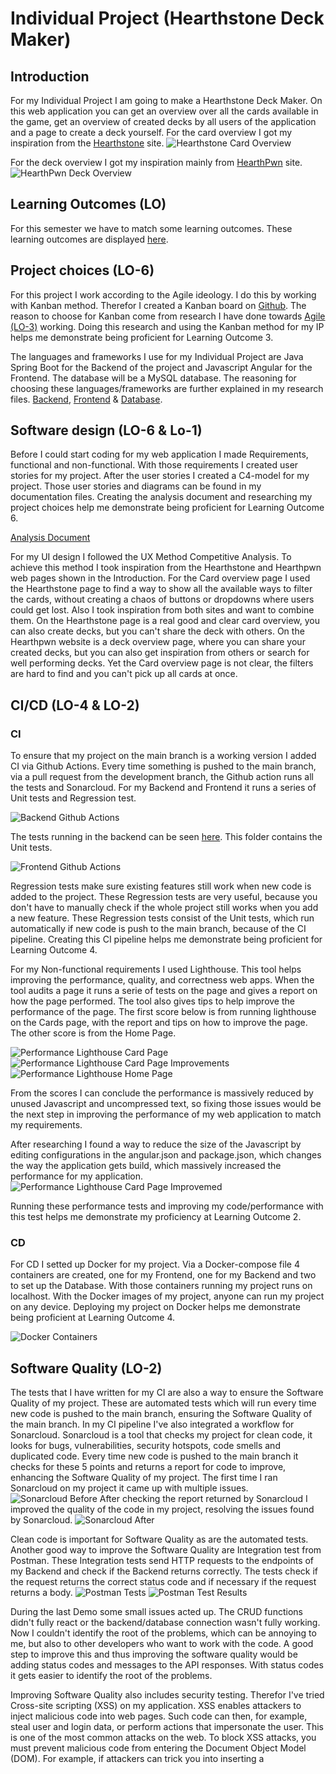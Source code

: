 # Individual Project (Hearthstone Deck Maker)
## Introduction
For my Individual Project I am going to make a Hearthstone Deck Maker. On this web application you can get an overview over all the cards available in the game, get an overview of created decks by all users of the application and a page to create a deck yourself. For the card overview I got my inspiration from the [Hearthstone](https://hearthstone.blizzard.com/en-us/cards?set=standard&sort=dateadded%3Adesc%2Cname%3Aasc%2Cclasses%3Aasc) site.
![Hearthstone Card Overview](https://github.com/S3-HSDM/Portfolio/blob/main/images/cardoverview.jpg?raw=true)

For the deck overview I got my inspiration mainly from [HearthPwn](https://www.hearthpwn.com/decks?filter-show-standard=1&filter-show-constructed-only=y&filter-deck-tag=1) site.
![HearthPwn Deck Overview](https://github.com/S3-HSDM/Portfolio/blob/main/images/deckoverview.jpg?raw=true)

## Learning Outcomes (LO)
For this semester we have to match some learning outcomes. These learning outcomes are displayed [here](https://github.com/S3-HSDM/Portfolio/blob/main/Learning%20Outcomes.md).

## Project choices (LO-6)
For this project I work according to the Agile ideology. I do this by working with Kanban method. Therefor I created a Kanban board on [Github](https://github.com/orgs/S3-HSDM/projects/1). The reason to choose for Kanban come from research I have done towards [Agile (LO-3)](https://github.com/S3-HSDM/Portfolio/blob/main/Research%20%26%20Documentation/Agile.md) working. Doing this research and using the Kanban method for my IP helps me demonstrate being proficient for Learning Outcome 3.

The languages and frameworks I use for my Individual Project are Java Spring Boot for the Backend of the project and Javascript Angular for the Frontend. The database will be a MySQL database. The reasoning for choosing these languages/frameworks are further explained in my research files. [Backend](https://github.com/S3-HSDM/Portfolio/blob/main/Research%20%26%20Documentation/Java%20Backend%20Research.md), [Frontend](https://github.com/S3-HSDM/Portfolio/blob/main/Research%20%26%20Documentation/Javascript%20Frontend%20Research.md) & [Database](https://github.com/S3-HSDM/Portfolio/blob/main/Research%20&%20Documentation/Databases.md).

## Software design (LO-6 & Lo-1)
Before I could start coding for my web application I made Requirements, functional and non-functional. With those requirements I created user stories for my project. After the user stories I created a C4-model for my project. Those user stories and diagrams can be found in my documentation files. Creating the analysis document and researching my project choices help me demonstrate being proficient for Learning Outcome 6.

[Analysis Document](https://github.com/S3-HSDM/Portfolio/blob/main/Research%20%26%20Documentation/Documentation.md)

For my UI design I followed the UX Method Competitive Analysis. To achieve this method I took inspiration from the Hearthstone and Hearthpwn web pages shown in the Introduction. For the Card overview page I used the Hearthstone page to find a way to show all the available ways to filter the cards, without creating a chaos of buttons or dropdowns where users could get lost. Also I took inspiration from both sites and want to combine them. On the Hearthstone page is a real good and clear card overview, you can also create decks, but you can't share the deck with others. On the Hearthpwn website is a deck overview page, where you can share your created decks, but you can also get inspiration from others or search for well performing decks. Yet the Card overview page is not clear, the filters are hard to find and you can't pick up all cards at once.

## CI/CD (LO-4 & LO-2)
### CI
To ensure that my project on the main branch is a working version I added CI via Github Actions. Every time something is pushed to the main branch, via a pull request from the development branch, the Github action runs all the tests and Sonarcloud. For my Backend and Frontend it runs a series of Unit tests and Regression test.

![Backend Github Actions](https://github.com/S3-HSDM/Portfolio/blob/main/images/BackendActions.png?raw=true)

The tests running in the backend can be seen [here](https://github.com/S3-HSDM/HSDM-BackEnd/tree/main/hsdm/src/test/java/nl/fhict/s3/hsdm). This folder contains the Unit tests.

![Frontend Github Actions](https://github.com/S3-HSDM/Portfolio/blob/main/images/FrontendActions.png?raw=true)

Regression tests make sure existing features still work when new code is added to the project. These Regression tests are very useful, because you don't have to manually check if the whole project still works when you add a new feature. These Regression tests consist of the Unit tests, which run automatically if new code is push to the main branch, because of the CI pipeline. Creating this CI pipeline helps me demonstrate being proficient for Learning Outcome 4.

For my Non-functional requirements I used Lighthouse. This tool helps improving the performance, quality, and correctness web apps. When the tool audits a page it runs a serie of tests on the page and gives a report on how the page performed. The tool also gives tips to help improve the performance of the page. The first score below is from running lighthouse on the Cards page, with the report and tips on how to improve the page. The other score is from the Home Page.

![Performance Lighthouse Card Page](https://github.com/S3-HSDM/Portfolio/blob/main/images/PerformanceLighthouse.png?raw=true)
![Performance Lighthouse Card Page Improvements](https://github.com/S3-HSDM/Portfolio/blob/main/images/LighthouseImprovements.png?raw=true)
![Performance Lighthouse Home Page](https://github.com/S3-HSDM/Portfolio/blob/main/images/LighthouseHome.png?raw=true)

From the scores I can conclude the performance is massively reduced by unused Javascript and uncompressed text, so fixing those issues would be the next step in improving the performance of my web application to match my requirements.

After researching I found a way to reduce the size of the Javascript by editing configurations in the angular.json and package.json, which changes the way the application gets build, which massively increased the performance for my application.
![Performance Lighthouse Card Page Improvemed](https://github.com/S3-HSDM/Portfolio/blob/main/images/LighthouseImprovemed.png?raw=true)

Running these performance tests and improving my code/performance with this test helps me demonstrate my proficiency at Learning Outcome 2.

### CD
For CD I setted up Docker for my project. Via a Docker-compose file 4 containers are created, one for my Frontend, one for my Backend and two to set up the Database. With those containers running my project runs on localhost. With the Docker images of my project, anyone can run my project on any device. Deploying my project on Docker helps me demonstrate being proficient at Learning Outcome 4.

![Docker Containers](https://github.com/S3-HSDM/Portfolio/blob/main/images/Docker.png?raw=true)

## Software Quality (LO-2)
The tests that I have written for my CI are also a way to ensure the Software Quality of my project. These are automated tests which will run every time new code is pushed to the main branch, ensuring the Software Quality of the main branch. In my CI pipeline I've also integrated a workflow for Sonarcloud. Sonarcloud is a tool that checks my project for clean code, it looks for bugs, vulnerabilities, security hotspots, code smells and duplicated code. Every time new code is pushed to the main branch it checks for these 5 points and returns a report for code to improve, enhancing the Software Quality of my project. The first time I ran Sonarcloud on my project it came up with multiple issues.
![Sonarcloud Before](https://github.com/S3-HSDM/Portfolio/blob/main/images/SonarCloudBefore.png?raw=true)
After checking the report returned by Sonarcloud I improved the quality of the code in my project, resolving the issues found by Sonarcloud.
![Sonarcloud After](https://github.com/S3-HSDM/Portfolio/blob/main/images/SonarCloudAfter.png?raw=true)

Clean code is important for Software Quality as are the automated tests. Another good way to improve the Software Quality are Integration test from Postman. These Integration tests send HTTP requests to the endpoints of my Backend and check if the Backend returns correctly. The tests check if the request returns the correct status code and if necessary if the request returns a body.
![Postman Tests](https://github.com/S3-HSDM/Portfolio/blob/main/images/PostmanTests.png?raw=true)
![Postman Test Results](https://github.com/S3-HSDM/Portfolio/blob/main/images/PostmanRunTests.png?raw=true)

During the last Demo some small issues acted up. The CRUD functions didn't fully react or the backend/database connection wasn't fully working. Now I couldn't identify the root of the problems, which can be annoying to me, but also to other developers who want to work with the code. A good step to improve this and thus improving the software quality would be adding status codes and messages to the API responses. With status codes it gets easier to identify the root of the problems.

Improving Software Quality also includes security testing. Therefor I've tried Cross-site scripting (XSS) on my application. XSS enables attackers to inject malicious code into web pages. Such code can then, for example, steal user and login data, or perform actions that impersonate the user. This is one of the most common attacks on the web. To block XSS attacks, you must prevent malicious code from entering the Document Object Model (DOM). For example, if attackers can trick you into inserting a <script> tag in the DOM, they can run arbitrary code on your website. The attack isn't limited to <script> tags —many elements and properties in the DOM allow code execution, for example, <img alt="" onerror="..."> and <a href="javascript:...">. If attacker-controlled data enters the DOM, expect security vulnerabilities.

![AddCard Function Script XSS](https://github.com/S3-HSDM/Portfolio/blob/main/images/AddCardXSS.png?raw=true)
![AddCard Function Script XSS result](https://github.com/S3-HSDM/Portfolio/blob/main/images/AddCardXSSResult.png?raw=true)
![AddCard Function DropTable XSS](https://github.com/S3-HSDM/Portfolio/blob/main/images/AddCardXSSDropTable.png?raw=true)
![AddCard Function DropTable XSS result](https://github.com/S3-HSDM/Portfolio/blob/main/images/AddCardXSSDropTableResult.png?raw=true)

The Cross-site Scripting tests show that the Injected code doesn't reach the DOM. The injected code doesn't run in the DOM, but is stored as a string in the database. Sonarcloud also scans the code of my application for security vulnerabilities. From Sonarcloud no security vulnerabilities were found in the main branch of the  Frontend and Backend.
  
To take away the security risks for authentication I've made use of a Authenticator. The Authenticator I choose for my project is Auth0. After researching the security risks for implementing authentication myself I made the choice to use an authenticator, after which I researched 5 well known authenticators, resulting in my choice to use Auth0. ![Research report Authentication](https://github.com/S3-HSDM/Portfolio/blob/main/Research%20%26%20Documentation/Authentication.md)

Running Sonarcloud every time code is added to the main branch and resolving code smells, bugs and vulnerabilities helps me demonstrate my proficiency at Learning Outcome 2.

## Web application (LO-1)
For my IP I have created a full-stack web application, Hearthstone Deck Maker (HSDM). Sadly I haven't been able to implement all the user stories I came up with, but the application contains fully functional CRUD operations for the Card entity. All users are able to see all the cards (Read), but when a user is logged in as an admin he is also able to Create Cards, Update Cards and Delete Cards. To be able to distinguish the normal users from the admins I've implemented an external Authenticator named Auth0. Creating this full-stack web application helps me demonstrate my proficiency at Learning Outcome 1. The code for my application are available here. [Backend](https://github.com/S3-HSDM/HSDM-BackEnd) & [Frontend](https://github.com/S3-HSDM/HSDM-FrontEnd)

## Professional (LO-8)
To optimize my IP I have done research into new technologies, research to decide the right languages and frameworks and research to implement secure authentication for my application. Those research reports are available [here](https://github.com/S3-HSDM/Portfolio/tree/main/Research%20%26%20Documentation). Further I have had weekly meetings with the stakeholder and discussed the progress and which steps to take next. The Feedback of those meeting can be found [here](https://github.com/S3-HSDM/Portfolio/blob/main/images/FeedPulse.pdf). Doing these researches and having weekly meetings with the stakeholder help me demonstrate being proficient at Learning Outcome 8.
